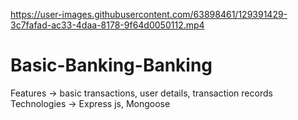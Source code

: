 

https://user-images.githubusercontent.com/63898461/129391429-3c7fafad-ac33-4daa-8178-9f64d0050112.mp4

# Basic-Banking-Banking
Features -> basic transactions, user details, transaction records
Technologies -> Express js, Mongoose
